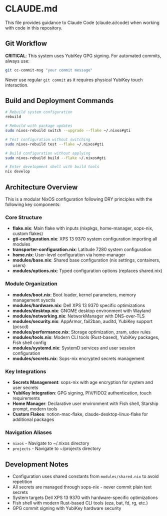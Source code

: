 # CLAUDE.md

This file provides guidance to Claude Code (claude.ai/code) when working with code in this repository.

## Git Workflow

**CRITICAL**: This system uses YubiKey GPG signing. For automated commits, always use:
```bash
git cc-commit-msg "your commit message"
```
Never use regular `git commit` as it requires physical YubiKey touch interaction.

## Build and Deployment Commands

```bash
# Rebuild system configuration
rebuild

# Rebuild with package updates  
sudo nixos-rebuild switch --upgrade --flake ~/.nixos#gti

# Test configuration without switching
sudo nixos-rebuild test --flake ~/.nixos#gti

# Build configuration without applying
sudo nixos-rebuild build --flake ~/.nixos#gti

# Enter development shell with build tools
nix develop
```

## Architecture Overview

This is a modular NixOS configuration following DRY principles with the following key components:

### Core Structure
- **flake.nix**: Main flake with inputs (nixpkgs, home-manager, sops-nix, custom flakes)
- **gti-configuration.nix**: XPS 13 9370 system configuration importing all modules
- **transporter-configuration.nix**: Latitude 7280 system configuration
- **home.nix**: User-level configuration via home-manager
- **modules/base.nix**: Shared base configuration (nix settings, containers, users)
- **modules/options.nix**: Typed configuration options (replaces shared.nix)

### Module Organization
- **modules/boot.nix**: Boot loader, kernel parameters, memory management sysctls
- **modules/hardware.nix**: Dell XPS 13 9370 specific optimizations
- **modules/desktop.nix**: GNOME desktop environment with Wayland
- **modules/networking.nix**: NetworkManager with DNS-over-TLS
- **modules/security.nix**: AppArmor, fail2ban, auditd, YubiKey support (pcscd)
- **modules/performance.nix**: Storage optimization, zram, udev rules
- **modules/tools.nix**: Modern CLI tools (Rust-based), YubiKey packages, Fish shell config
- **modules/systemd.nix**: SystemD services and user session configuration
- **modules/secrets.nix**: Sops-nix encrypted secrets management

### Key Integrations
- **Secrets Management**: sops-nix with age encryption for system and user secrets
- **YubiKey Integration**: GPG signing, PIV/FIDO2 authentication, touch requirements
- **Home Manager**: Declarative user environment with Fish shell, Starship prompt, modern tools
- **Custom Flakes**: notion-mac-flake, claude-desktop-linux-flake for additional packages

### Navigation Aliases
- `nixos` - Navigate to ~/.nixos directory
- `projects` - Navigate to ~/projects directory

## Development Notes

- Configuration uses shared constants from `modules/shared.nix` to avoid repetition
- All secrets are managed through sops-nix - never commit plain text secrets
- System targets Dell XPS 13 9370 with hardware-specific optimizations
- Fish shell with modern Rust-based CLI tools (eza, bat, fd, rg, etc.)
- GPG commit signing with YubiKey hardware security
